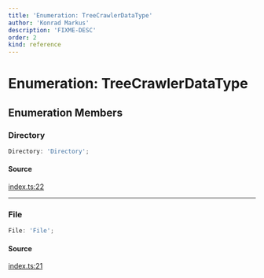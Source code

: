 ```yaml
---
title: 'Enumeration: TreeCrawlerDataType'
author: 'Konrad Markus'
description: 'FIXME-DESC'
order: 2
kind: reference
---
```


# Enumeration: TreeCrawlerDataType

## Enumeration Members

### Directory

```ts
Directory: 'Directory';
```

#### Source

[index.ts:22](https://github.com/konkerdotdev/tiny-treecrawler-fp/blob/d889edd43bad878816e43a5941ed304eb3d9e371/src/index.ts#L22)

---

### File

```ts
File: 'File';
```

#### Source

[index.ts:21](https://github.com/konkerdotdev/tiny-treecrawler-fp/blob/d889edd43bad878816e43a5941ed304eb3d9e371/src/index.ts#L21)
